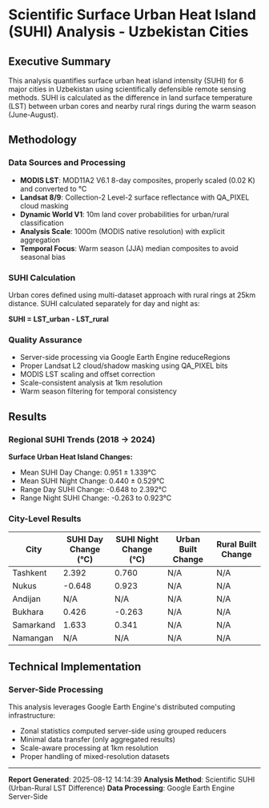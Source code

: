 
# Scientific Surface Urban Heat Island (SUHI) Analysis - Uzbekistan Cities

## Executive Summary

This analysis quantifies surface urban heat island intensity (SUHI) for 6 major cities in Uzbekistan using scientifically defensible remote sensing methods. SUHI is calculated as the difference in land surface temperature (LST) between urban cores and nearby rural rings during the warm season (June-August).

## Methodology

### Data Sources and Processing
- **MODIS LST**: MOD11A2 V6.1 8-day composites, properly scaled (0.02 K) and converted to °C
- **Landsat 8/9**: Collection-2 Level-2 surface reflectance with QA_PIXEL cloud masking
- **Dynamic World V1**: 10m land cover probabilities for urban/rural classification
- **Analysis Scale**: 1000m (MODIS native resolution) with explicit aggregation
- **Temporal Focus**: Warm season (JJA) median composites to avoid seasonal bias

### SUHI Calculation
Urban cores defined using multi-dataset approach with rural rings at 25km distance. SUHI calculated separately for day and night as:

**SUHI = LST_urban - LST_rural**

### Quality Assurance
- Server-side processing via Google Earth Engine reduceRegions
- Proper Landsat L2 cloud/shadow masking using QA_PIXEL bits
- MODIS LST scaling and offset correction
- Scale-consistent analysis at 1km resolution
- Warm season filtering for temporal consistency

## Results

### Regional SUHI Trends (2018 → 2024)

**Surface Urban Heat Island Changes:**
- Mean SUHI Day Change: 0.951 ± 1.339°C
- Mean SUHI Night Change: 0.440 ± 0.529°C
- Range Day SUHI Change: -0.648 to 2.392°C
- Range Night SUHI Change: -0.263 to 0.923°C

### City-Level Results

| City | SUHI Day Change (°C) | SUHI Night Change (°C) | Urban Built Change | Rural Built Change |
|------|---------------------|----------------------|------------------|------------------|
| Tashkent | 2.392 | 0.760 | N/A | N/A |
| Nukus | -0.648 | 0.923 | N/A | N/A |
| Andijan | N/A | N/A | N/A | N/A |
| Bukhara | 0.426 | -0.263 | N/A | N/A |
| Samarkand | 1.633 | 0.341 | N/A | N/A |
| Namangan | N/A | N/A | N/A | N/A |


## Technical Implementation

### Server-Side Processing
This analysis leverages Google Earth Engine's distributed computing infrastructure:
- Zonal statistics computed server-side using grouped reducers
- Minimal data transfer (only aggregated results)
- Scale-aware processing at 1km resolution
- Proper handling of mixed-resolution datasets

---

**Report Generated**: 2025-08-12 14:14:39
**Analysis Method**: Scientific SUHI (Urban-Rural LST Difference)
**Data Processing**: Google Earth Engine Server-Side
